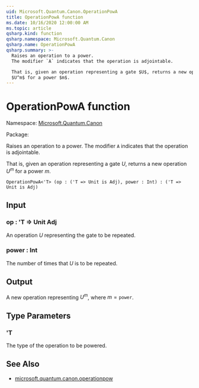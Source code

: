 ```yaml
---
uid: Microsoft.Quantum.Canon.OperationPowA
title: OperationPowA function
ms.date: 10/16/2020 12:00:00 AM
ms.topic: article
qsharp.kind: function
qsharp.namespace: Microsoft.Quantum.Canon
qsharp.name: OperationPowA
qsharp.summary: >-
  Raises an operation to a power.
  The modifier `A` indicates that the operation is adjointable.

  That is, given an operation representing a gate $U$, returns a new operation
  $U^m$ for a power $m$.
---
```


# OperationPowA function

Namespace: [Microsoft.Quantum.Canon](xref:Microsoft.Quantum.Canon)

Package: [](https://nuget.org/packages/)


Raises an operation to a power.The modifier `A` indicates that the operation is adjointable.That is, given an operation representing a gate $U$, returns a new operation$U^m$ for a power $m$.

```Q#
OperationPowA<'T> (op : ('T => Unit is Adj), power : Int) : ('T => Unit is Adj)
```


## Input

### op : 'T => Unit Adj

An operation $U$ representing the gate to be repeated.


### power : Int

The number of times that $U$ is to be repeated.



## Output

A new operation representing $U^m$, where $m = \texttt{power}$.

## Type Parameters

### 'T

The type of the operation to be powered.



## See Also

- [microsoft.quantum.canon.operationpow](xref:microsoft.quantum.canon.operationpow)